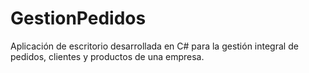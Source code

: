 # GestionPedidos
Aplicación de escritorio desarrollada en C# para la gestión integral de pedidos, clientes y productos de una empresa.
